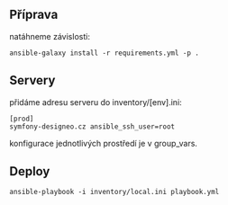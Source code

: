## Příprava

natáhneme závislosti:

`ansible-galaxy install -r requirements.yml -p .`

## Servery

přidáme adresu serveru do inventory/[env].ini:

```
[prod]
symfony-designeo.cz ansible_ssh_user=root
```

konfigurace jednotlivých prostředí je v group_vars.

## Deploy

`ansible-playbook -i inventory/local.ini playbook.yml`

